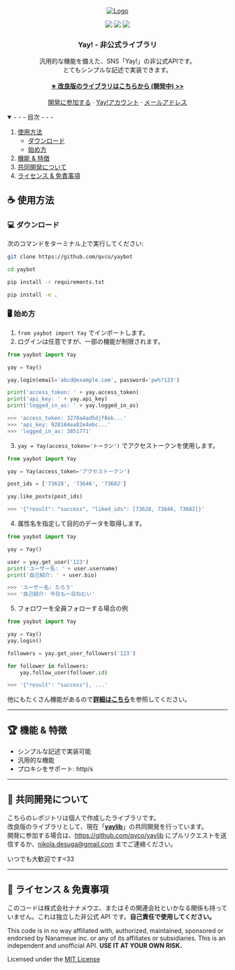 <!-- <p align="center">
<img src=https://img.shields.io/github/stars/qualia-5w4/yaybot?style=for-the-badge&logo=appveyor&color=blue />
<img src=https://img.shields.io/github/forks/qualia-5w4/yaybot?style=for-the-badge&logo=appveyor&color=blue />
<img src=https://img.shields.io/github/issues/qualia-5w4/yaybot?style=for-the-badge&logo=appveyor&color=informational />
<img src=https://img.shields.io/github/issues-pr/qualia-5w4/yaybot?style=for-the-badge&logo=appveyor&color=informational />
</p>
<br /> -->
<p align="center">
  <a href="https://yay.space">
    <img src="https://yay.space/images/home-group-categories-background-3.jpg" alt="Logo">
    <!-- <img src="https://yay.space/images/announcement-banner-background.svg" alt="Logo"> -->
    <!-- <img src="https://yay.space/images/app-logo-3.svg" alt="Logo" width="150px" height="150px"> -->
  </a>
  
  <p align="center">
    <img src="https://img.shields.io/github/release/qualia-5w4/yaybot">
    <img src="https://img.shields.io/badge/python-3.11-blue.svg">
    <img src="https://img.shields.io/badge/License-MIT-blue.svg">
  </p>

  <h3 align="center">Yay! - 非公式ライブラリ</h3>

  <p align="center">
    汎用的な機能を備えた、SNS「Yay!」の非公式APIです。<br />
    とてもシンプルな記述で実装できます。<br />
    <br />
    <a href="https://github.com/qvco/yaylib"><strong>※ 改良版のライブラリはこちらから (開発中) >></strong></a>
    <br />
    <br />
    <a href="#handshake-共同開発について">開発に参加する</a>
    ·
    <a href="https://yay.space/user/3851771">Yay!アカウント</a>
      ·
    <a href="mailto:nikola.desuga@gmail.com">メールアドレス</a>
  </p>
</p>

<details open>
  <summary>- - - 目次 - - -</summary>
  <ol>
    <li>
      <a href="#-使用方法">使用方法</a>
      <ul>
        <li><a href="#-ダウンロード">ダウンロード</a></li>
        <li><a href="#%EF%B8%8F-始め方">始め方</a></li>
      </ul>
    </li>
    <li><a href="#trophy-機能--特徴">機能 & 特徴</a></li>
    <li><a href="#handshake-共同開発について">共同開発について</a></li>
    <li><a href="#scroll-ライセンス--免責事項">ライセンス & 免責事項</a></li>
  </ol>
</details>

## ☕ 使用方法

### 💻 ダウンロード

次のコマンドをターミナル上で実行してください:

```bash
git clone https://github.com/qvco/yaybot

cd yaybot

pip install -r requirements.txt

pip install -e .
```

### 🖥️ 始め方

1. `from yaybot import Yay` でインポートします。
2. ログインは任意ですが、一部の機能が制限されます。

```python
from yaybot import Yay

yay = Yay()

yay.login(email='abcd@example.com', password='pw%?123')

print('access_token: ' + yay.access_token)
print('api_key: ' + yay.api_key)
print('logged_in_as: ' + yay.logged_in_as)

>>> 'access_token: 3270a4ad5djf8eb...'
>>> 'api_key: 928164ea82e4ebc...'
>>> 'logged_in_as: 3851771'
```

3. `yay = Yay(access_token='トークン')` でアクセストークンを使用します。

```python
from yaybot import Yay

yay = Yay(access_token='アクセストークン')

post_ids = ['73628', '73646', '73682']

yay.like_posts(post_ids)

>>> '{"result": "success", "liked_ids": [73628, 73646, 73682]}'
```

4. 属性名を指定して目的のデータを取得します。

```python
from yaybot import Yay

yay = Yay()

user = yay.get_user('123')
print('ユーザー名: ' + user.username)
print('自己紹介: ' + user.bio)

>>> 'ユーザー名: たろう'
>>> '自己紹介: 今日も一日ねむい'
```

5. フォロワーを全員フォローする場合の例

```python
from yaybot import Yay

yay = Yay()
yay.login()

followers = yay.get_user_followers('123')

for follower in followers:
    yay.follow_user(follower.id)

>>> '{"result": "success"}, ...'
```

他にもたくさん機能があるので<strong><a href="https://github.com/qualia-5w4/yaybot/tree/master/examples">詳細はこちら</a></strong>を参照してください。

---

## :trophy: 機能 & 特徴

- シンプルな記述で実装可能
- 汎用的な機能
- プロキシをサポート: http/s

---

## :handshake: 共同開発について

こちらのレポジトリは個人で作成したライブラリです。  
改良版のライブラリとして、現在「<strong><a href="https://github.com/qvco/yaylib">yaylib</a></strong>」の共同開発を行っています。  
開発に参加する場合は、https://github.com/qvco/yaylib にプルリクエストを送信するか、nikola.desuga@gmail.com までご連絡ください。
  
いつでも大歓迎です<33

---

## :scroll: ライセンス & 免責事項

このコードは株式会社ナナメウエ、またはその関連会社といかなる関係も持っていません。これは独立した非公式 API です。**自己責任で使用してください。**

This code is in no way affiliated with, authorized, maintained, sponsored or endorsed by Nanameue inc. or any of its affiliates or subsidiaries. This is an independent and unofficial API. **USE IT AT YOUR OWN RISK.**

Licensed under the [MIT License](LICENSE)
